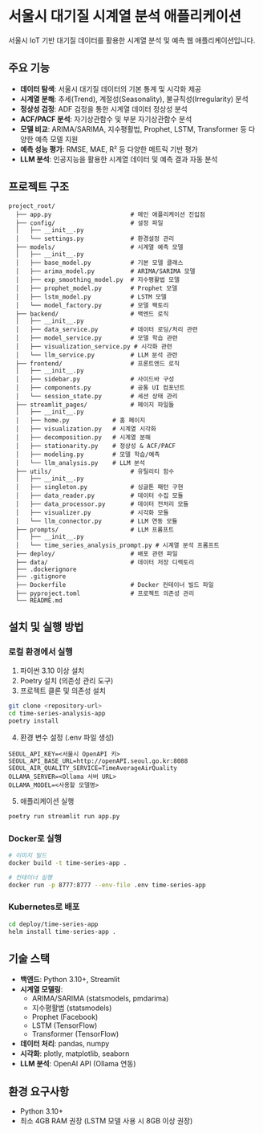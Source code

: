 # 서울시 대기질 시계열 분석 애플리케이션

서울시 IoT 기반 대기질 데이터를 활용한 시계열 분석 및 예측 웹 애플리케이션입니다.

## 주요 기능

- **데이터 탐색**: 서울시 대기질 데이터의 기본 통계 및 시각화 제공
- **시계열 분해**: 추세(Trend), 계절성(Seasonality), 불규칙성(Irregularity) 분석
- **정상성 검정**: ADF 검정을 통한 시계열 데이터 정상성 분석
- **ACF/PACF 분석**: 자기상관함수 및 부분 자기상관함수 분석
- **모델 비교**: ARIMA/SARIMA, 지수평활법, Prophet, LSTM, Transformer 등 다양한 예측 모델 지원
- **예측 성능 평가**: RMSE, MAE, R² 등 다양한 메트릭 기반 평가
- **LLM 분석**: 인공지능을 활용한 시계열 데이터 및 예측 결과 자동 분석

## 프로젝트 구조

```
project_root/
  ├── app.py                      # 메인 애플리케이션 진입점
  ├── config/                     # 설정 파일
  │   ├── __init__.py
  │   └── settings.py             # 환경설정 관리
  ├── models/                     # 시계열 예측 모델
  │   ├── __init__.py
  │   ├── base_model.py           # 기본 모델 클래스
  │   ├── arima_model.py          # ARIMA/SARIMA 모델
  │   ├── exp_smoothing_model.py  # 지수평활법 모델
  │   ├── prophet_model.py        # Prophet 모델
  │   ├── lstm_model.py           # LSTM 모델
  │   └── model_factory.py        # 모델 팩토리
  ├── backend/                    # 백엔드 로직
  │   ├── __init__.py
  │   ├── data_service.py         # 데이터 로딩/처리 관련
  │   ├── model_service.py        # 모델 학습 관련
  │   ├── visualization_service.py # 시각화 관련
  │   └── llm_service.py          # LLM 분석 관련
  ├── frontend/                   # 프론트엔드 로직
  │   ├── __init__.py
  │   ├── sidebar.py              # 사이드바 구성
  │   ├── components.py           # 공통 UI 컴포넌트
  │   └── session_state.py        # 세션 상태 관리
  ├── streamlit_pages/            # 페이지 파일들
  │   ├── __init__.py
  │   ├── home.py            # 홈 페이지
  │   ├── visualization.py   # 시계열 시각화
  │   ├── decomposition.py   # 시계열 분해
  │   ├── stationarity.py    # 정상성 & ACF/PACF
  │   ├── modeling.py        # 모델 학습/예측
  │   └── llm_analysis.py    # LLM 분석
  ├── utils/                      # 유틸리티 함수
  │   ├── __init__.py
  │   ├── singleton.py            # 싱글톤 패턴 구현
  │   ├── data_reader.py          # 데이터 수집 모듈
  │   ├── data_processor.py       # 데이터 전처리 모듈
  │   ├── visualizer.py           # 시각화 모듈
  │   └── llm_connector.py        # LLM 연동 모듈
  ├── prompts/                    # LLM 프롬프트
  │   ├── __init__.py
  │   └── time_series_analysis_prompt.py # 시계열 분석 프롬프트
  ├── deploy/                     # 배포 관련 파일
  ├── data/                       # 데이터 저장 디렉토리
  ├── .dockerignore
  ├── .gitignore
  ├── Dockerfile                  # Docker 컨테이너 빌드 파일
  ├── pyproject.toml              # 프로젝트 의존성 관리
  └── README.md
```

## 설치 및 실행 방법

### 로컬 환경에서 실행

1. 파이썬 3.10 이상 설치
2. Poetry 설치 (의존성 관리 도구)
3. 프로젝트 클론 및 의존성 설치

```bash
git clone <repository-url>
cd time-series-analysis-app
poetry install
```

4. 환경 변수 설정 (.env 파일 생성)

```
SEOUL_API_KEY=<서울시 OpenAPI 키>
SEOUL_API_BASE_URL=http://openAPI.seoul.go.kr:8088
SEOUL_AIR_QUALITY_SERVICE=TimeAverageAirQuality
OLLAMA_SERVER=<Ollama 서버 URL>
OLLAMA_MODEL=<사용할 모델명>
```

5. 애플리케이션 실행

```bash
poetry run streamlit run app.py
```

### Docker로 실행

```bash
# 이미지 빌드
docker build -t time-series-app .

# 컨테이너 실행
docker run -p 8777:8777 --env-file .env time-series-app
```

### Kubernetes로 배포

```bash
cd deploy/time-series-app
helm install time-series-app .
```

## 기술 스택

- **백엔드**: Python 3.10+, Streamlit
- **시계열 모델링**: 
  - ARIMA/SARIMA (statsmodels, pmdarima)
  - 지수평활법 (statsmodels)
  - Prophet (Facebook)
  - LSTM (TensorFlow)
  - Transformer (TensorFlow)
- **데이터 처리**: pandas, numpy
- **시각화**: plotly, matplotlib, seaborn
- **LLM 분석**: OpenAI API (Ollama 연동)

## 환경 요구사항

- Python 3.10+
- 최소 4GB RAM 권장 (LSTM 모델 사용 시 8GB 이상 권장)
